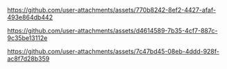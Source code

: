 

https://github.com/user-attachments/assets/770b8242-8ef2-4427-afaf-493e864db442



https://github.com/user-attachments/assets/d4614589-7b35-4cf7-887c-9c35be13112e



https://github.com/user-attachments/assets/7c47bd45-08eb-4ddd-928f-ac8f7d28b359

